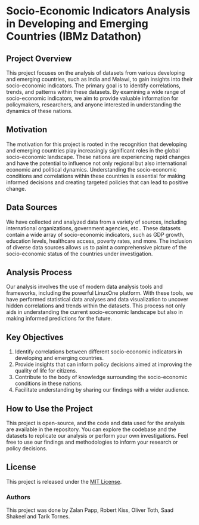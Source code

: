 # Socio-Economic Indicators Analysis in Developing and Emerging Countries (IBMz Datathon)

## Project Overview

This project focuses on the analysis of datasets from various developing and
emerging countries, such as India and Malawi, to gain insights into their
socio-economic indicators. The primary goal is to identify correlations, trends,
and patterns within these datasets. By examining a wide range of socio-economic
indicators, we aim to provide valuable information for policymakers,
researchers, and anyone interested in understanding the dynamics of these
nations.

## Motivation

The motivation for this project is rooted in the recognition that developing and
emerging countries play increasingly significant roles in the global
socio-economic landscape. These nations are experiencing rapid changes and have
the potential to influence not only regional but also international economic and
political dynamics. Understanding the socio-economic conditions and correlations
within these countries is essential for making informed decisions and creating
targeted policies that can lead to positive change.

## Data Sources

We have collected and analyzed data from a variety of sources, including
international organizations, government agencies, etc.. These datasets contain a
wide array of socio-economic indicators, such as GDP growth, education levels,
healthcare access, poverty rates, and more. The inclusion of diverse data
sources allows us to paint a comprehensive picture of the socio-economic status
of the countries under investigation.

## Analysis Process

Our analysis involves the use of modern data analysis tools and frameworks,
including the powerful LinuxOne platform. With these tools, we have performed
statistical data analyses and data visualization to uncover hidden correlations
and trends within the datasets. This process not only aids in understanding the
current socio-economic landscape but also in making informed predictions for the
future.

## Key Objectives

1. Identify correlations between different socio-economic indicators in
   developing and emerging countries.
2. Provide insights that can inform policy decisions aimed at improving the
   quality of life for citizens.
3. Contribute to the body of knowledge surrounding the socio-economic conditions
   in these nations.
4. Facilitate understanding by sharing our findings with a wider audience.

## How to Use the Project

This project is open-source, and the code and data used for the analysis are
available in the repository. You can explore the codebase and the datasets to
replicate our analysis or perform your own investigations. Feel free to use our
findings and methodologies to inform your research or policy decisions.

## License

This project is released under the [MIT License](LICENSE).


### Authors
This project was done by Zalan Papp, Robert Kiss, Oliver Toth, Saad Shakeel and
Tarik Tornes.
